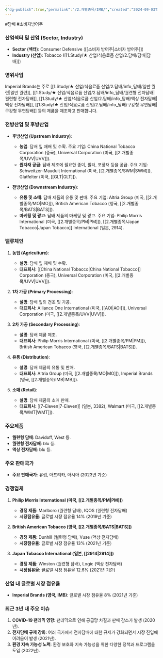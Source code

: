 ```yaml
---
{"dg-publish":true,"permalink":"/2.개별종목/IMB/","created":"2024-09-03T14:09:44.251+09:00","updated":"2025-06-03T20:05:59.539+09:00"}
---
```


#담배 #소비자방어주


### 산업섹터 및 산업 (Sector, Industry)

- **Sector (섹터)**: Consumer Defensive ([[소비자 방어주\|소비자 방어주]])
- **Industry (산업)**: Tobacco ([[1.Study/★ 산업/식음료픔 산업/2.담배/담배\|담배]])

### 영위사업

Imperial Brands는 주로 [[1.Study/★ 산업/식음료픔 산업/2.담배/info_담배/일반 궐련\|일반 궐련]], [[1.Study/★ 산업/식음료픔 산업/2.담배/info_담배/궐련형 전자담배\|궐련형 전자담배]], [[1.Study/★ 산업/식음료픔 산업/2.담배/info_담배/액상 전자담배\|액상 전자담배]], [[1.Study/★ 산업/식음료픔 산업/2.담배/info_담배/구강형 무연담배\|구강형 무연담배]] 등의 제품을 제조하고 판매합니다.

### 전방산업 및 후방산업

- **후방산업 (Upstream Industry)**:
    
    - **농업**: 담배 잎 재배 및 수확. 주요 기업: China National Tobacco Corporation (중국), Universal Corporation (미국, [[2.개별종목/UVV\|UVV]]).
    - **원자재 공급**: 담배 제조에 필요한 종이, 필터, 포장재 등을 공급. 주요 기업: Schweitzer-Mauduit International (미국, [[2.개별종목/SWM\|SWM]]), Glatfelter (미국, [[GLT\|GLT]]).

- **전방산업 (Downstream Industry)**:
    
    - **유통 및 소매**: 담배 제품의 유통 및 판매. 주요 기업: Altria Group (미국, [[2.개별종목/MO\|MO]]), British American Tobacco (영국, [[2.개별종목/BATS\|BATS]]).
    - **마케팅 및 광고**: 담배 제품의 마케팅 및 광고. 주요 기업: Philip Morris International (미국, [[2.개별종목/PM\|PM]]), [[2.개별종목/Japan Tobacco\|Japan Tobacco]] International (일본, 2914).

### 밸류체인

1. **농업 (Agriculture)**:
    
    - **설명**: 담배 잎 재배 및 수확.
    - **대표회사**: [[China National Tobacco\|China National Tobacco]] Corporation (중국), Universal Corporation (미국, [[2.개별종목/UVV\|UVV]]).

1. **1차 가공 (Primary Processing)**:
    
    - **설명**: 담배 잎의 건조 및 가공.
    - **대표회사**: Alliance One International (미국, [[AOI\|AOI]]), Universal Corporation (미국, [[2.개별종목/UVV\|UVV]]).

1. **2차 가공 (Secondary Processing)**:
    
    - **설명**: 담배 제품 제조.
    - **대표회사**: Philip Morris International (미국, [[2.개별종목/PM\|PM]]), British American Tobacco (영국, [[2.개별종목/BATS\|BATS]]).

1. **유통 (Distribution)**:
    
    - **설명**: 담배 제품의 유통 및 판매.
    - **대표회사**: Altria Group (미국, [[2.개별종목/MO\|MO]]), Imperial Brands (영국, [[2.개별종목/IMB\|IMB]]).
3. **소매 (Retail)**:
    
    - **설명**: 담배 제품의 소매 판매.
    - **대표회사**: [[7-Eleven\|7-Eleven]] (일본, 3382), Walmart (미국, [[2.개별종목/WMT\|WMT]]).

### 주요제품

- **궐련형 담배**: Davidoff, West 등.
- **궐련형 전자담배**: blu 등.
- **액상 전자담배**: blu 등.

### 주요 판매국가

- **주요 판매국가**: 유럽, 아프리카, 아시아 (2023년 기준)

### 경쟁업체

1. **Philip Morris International (미국, [[2.개별종목/PM\|PM]])**
    
    - **경쟁 제품**: Marlboro (궐련형 담배), IQOS (궐련형 전자담배)
    - **시장점유율**: 글로벌 시장 점유율 14% (2019년 기준)
2. **British American Tobacco (영국, [[2.개별종목/BATS\|BATS]])**
    
    - **경쟁 제품**: Dunhill (궐련형 담배), Vuse (액상 전자담배)
    - **시장점유율**: 글로벌 시장 점유율 13% (2021년 기준)
3. **Japan Tobacco International (일본, [[2914\|2914]])**
    
    - **경쟁 제품**: Winston (궐련형 담배), Logic (액상 전자담배)
    - **시장점유율**: 글로벌 시장 점유율 12.6% (2021년 기준)

### 산업 내 글로벌 시장 점유율

- **Imperial Brands (영국, IMB)**: 글로벌 시장 점유율 8% (2021년 기준)

### 최근 3년 내 주요 이슈

1. **COVID-19 팬데믹 영향**: 팬데믹으로 인해 공급망 차질과 판매 감소가 발생 (2020년).
2. **전자담배 규제 강화**: 여러 국가에서 전자담배에 대한 규제가 강화되면서 시장 진입에 어려움이 발생 (2021년).
3. **환경 지속 가능성 노력**: 환경 보호와 지속 가능성을 위한 다양한 정책과 프로그램을 도입 (2022년).